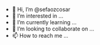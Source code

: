 - 👋 Hi, I’m @sefaozcosar
- 👀 I’m interested in ...
- 🌱 I’m currently learning ...
- 💞️ I’m looking to collaborate on ...
- 📫 How to reach me ...

<!---
sefaozcosar/sefaozcosar is a ✨ special ✨ repository because its `README.md` (this file) appears on your GitHub profile.
You can click the Preview link to take a look at your changes.
--->

